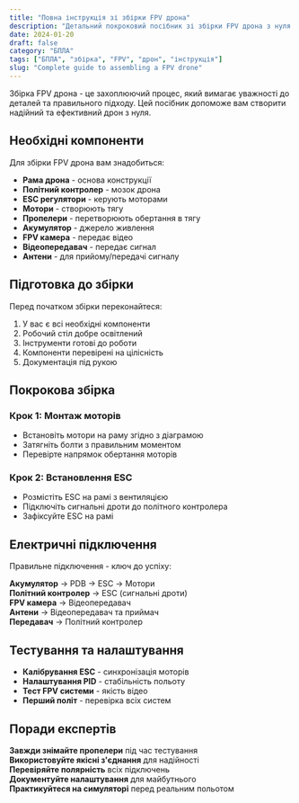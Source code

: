 ```yaml
---
title: "Повна інструкція зі збірки FPV дрона"
description: "Детальний покроковий посібник зі збірки FPV дрона з нуля до першого польоту"
date: 2024-01-20
draft: false
category: "БПЛА"
tags: ["БПЛА", "збірка", "FPV", "дрон", "інструкція"]
slug: "Complete guide to assembling a FPV drone"
---
```


Збірка FPV дрона - це захоплюючий процес, який вимагає уважності до деталей та правильного підходу. Цей посібник допоможе вам створити надійний та ефективний дрон з нуля.

## Необхідні компоненти

Для збірки FPV дрона вам знадобиться:

- **Рама дрона** - основа конструкції
- **Політний контролер** - мозок дрона
- **ESC регулятори** - керують моторами
- **Мотори** - створюють тягу
- **Пропелери** - перетворюють обертання в тягу
- **Акумулятор** - джерело живлення
- **FPV камера** - передає відео
- **Відеопередавач** - передає сигнал
- **Антени** - для прийому/передачі сигналу

## Підготовка до збірки

Перед початком збірки переконайтеся:

1.  У вас є всі необхідні компоненти
2.  Робочий стіл добре освітлений
3.  Інструменти готові до роботи
4.  Компоненти перевірені на цілісність
5.  Документація під рукою

## Покрокова збірка

### Крок 1: Монтаж моторів

- Встановіть мотори на раму згідно з діаграмою
- Затягніть болти з правильним моментом
- Перевірте напрямок обертання моторів

### Крок 2: Встановлення ESC

- Розмістіть ESC на рамі з вентиляцією
- Підключіть сигнальні дроти до політного контролера
- Зафіксуйте ESC на рамі

## Електричні підключення

Правильне підключення - ключ до успіху:

**Акумулятор** → PDB → ESC → Мотори  
**Політний контролер** → ESC (сигнальні дроти)  
**FPV камера** → Відеопередавач  
**Антени** → Відеопередавач та приймач  
**Передавач** → Політний контролер

## Тестування та налаштування

- **Калібрування ESC** - синхронізація моторів
- **Налаштування PID** - стабільність польоту
- **Тест FPV системи** - якість відео
- **Перший політ** - перевірка всіх систем

## Поради експертів

**Завжди знімайте пропелери** під час тестування  
**Використовуйте якісні з'єднання** для надійності  
**Перевіряйте полярність** всіх підключень  
**Документуйте налаштування** для майбутнього  
**Практикуйтеся на симуляторі** перед реальним польотом
